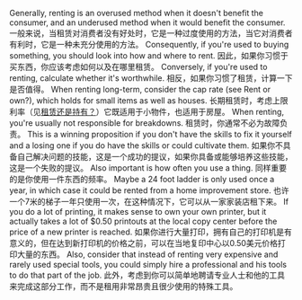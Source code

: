 Generally,  renting  is  an  overused  method  when  it  doesn't  benefit  the consumer,  and  an  underused  method  when  it  would  benefit  the  consumer.
一般来说，当租赁对消费者没有好处时，它是一种过度使用的方法，当它对消费者有利时，它是一种未充分使用的方法。
Consequently, if you're used to buying something, you should look into how and where  to  rent.
因此，如果你习惯于买东西，你应该考虑如何以及在哪里租赁。
Conversely,  if  you're  used  to  renting,  calculate  whether  it's worthwhile.
相反，如果你习惯了租赁，计算一下是否值得。
When renting long-term, consider the cap rate (see Rent or own?), which holds for small items as well as houses.
长期租赁时，考虑上限利率（见[租赁还是持有？]()）它既适用于小物件，也适用于房屋。
When renting, you're usually not responsible for breakdowns.
租赁时，你通常不必为故障负责。
This is a winning proposition if you don't have the skills  to  fix  it  yourself  and  a  losing  one  if  you  do  have  the  skills  or  could cultivate  them.
如果你不具备自己解决问题的技能，这是一个成功的提议，如果你具备或能够培养这些技能，这是一个失败的提议。
Also  important  is  how  often  you  use  a  thing.
同样重要的是你使用一件东西的频率。
Maybe  a  24  foot ladder  is  only  used  once  a  year,  in  which  case  it  could  be  rented  from  a  home improvement store.
也许一个7米的梯子一年只使用一次，在这种情况下，它可以从一家家装店租下来。
If you do a lot of printing, it makes sense to own your own printer,  but  it  actually  takes  a  lot  of  $0.50 printouts  at  the  local  copy  center before the price of a new printer is reached.
如果你进行大量打印，拥有自己的打印机是有意义的，但在达到新打印机的价格之前，可以在当地复印中心以0.50美元价格打印大量的东西。
Also, consider that instead of renting very  expensive  and  rarely  used  special  tools,  you  could  simply  hire  a professional and his tools to do that part of the job.
此外，考虑到你可以简单地聘请专业人士和他的工具来完成这部分工作，而不是租用非常昂贵且很少使用的特殊工具。

